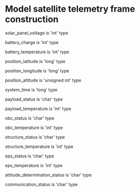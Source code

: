 # Model satellite telemetry frame construction
solar_panel_voltage is 'int' type

battery_charge is 'int' type

battery_temperature is 'int' type

position_latitude is 'long' type

position_longitude is 'long' type

position_altitude is 'unsigned int' type

system_time is 'long' type

payload_status is 'char' type

payload_temperature is 'int' type

obc_status is 'char' type

obc_temperature is 'int' type

structure_status is 'char' type

structure_temperature is 'int' type

eps_status  is 'char' type

eps_temperature is 'int' type

attitude_determination_status is 'char' type

communication_status is 'char' type
